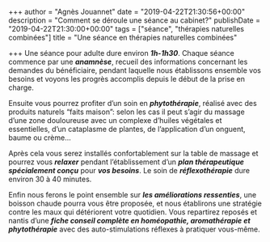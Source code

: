 +++
author = "Agnès Jouannet"
date = "2019-04-22T21:30:56+00:00"
description = "Comment se déroule une séance au cabinet?"
publishDate = "2019-04-22T21:30:00+00:00"
tags = ["séance", "thérapies naturelles combinées"]
title = "Une séance en thérapies naturelles combinées"

+++
Une séance pour adulte dure environ **_1h-1h30_**. Chaque séance commence par une **_anamnèse_**, recueil des informations concernant les demandes du bénéficiaire, pendant laquelle nous établissons ensemble vos besoins et voyons les progrès accomplis depuis le début de la prise en charge.

Ensuite vous pourrez profiter d’un soin en **_phytothérapie_**, réalisé avec des produits naturels “faits maison”: selon les cas il peut s’agir du massage d’une zone douloureuse avec un complexe d’huiles végétales et essentielles, d’un cataplasme de plantes, de l’application d’un onguent, baume ou crème...

Après cela vous serez installés confortablement sur la table de massage et pourrez vous **_relaxer_** pendant l’établissement d’un **_plan thérapeutique spécialement conçu_** pour **_vos besoins_**. Le soin de **_réflexothérapie_** dure environ 30 à 40 minutes.

Enfin nous ferons le point ensemble sur **_les améliorations ressenties_**, une boisson chaude pourra vous être proposée, et nous établirons une stratégie contre les maux qui détériorent votre quotidien. Vous repartirez reposés et nantis d’une **_fiche conseil complète en homéopathie, aromathérapie et phytothérapie_** avec des auto-stimulations réflexes à pratiquer vous-même.
